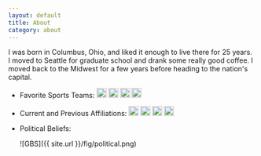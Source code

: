 ```yaml
---
layout: default
title: About
category: about
---
```



I was born in Columbus, Ohio, and liked it enough to live there for 25
years. I moved to Seattle for graduate school and drank some really
good coffee. I moved back to the Midwest for a few years before
heading to the nation's capital.

- Favorite Sports Teams: 
<a href="https://en.wikipedia.org/wiki/Ohio_State_Buckeyes_football"><img height="20" alt="Ohio State Buckeyes" src="https://upload.wikimedia.org/wikipedia/commons/thumb/c/c1/Ohio_State_Buckeyes_logo.svg/128px-Ohio_State_Buckeyes_logo.svg.png"></a> 
<a href="https://en.wikipedia.org/wiki/Cleveland_Browns"><img height="20" alt="Cleveland Browns" src="https://upload.wikimedia.org/wikipedia/en/thumb/d/d9/Cleveland_Browns_logo.svg/1200px-Cleveland_Browns_logo.svg.png" alt="Cleveland Browns logo"></a>
<a href="https://en.wikipedia.org/wiki/Washington_Nationals"><img height="20" alt = "Washington Nationals" src="https://upload.wikimedia.org/wikipedia/en/thumb/6/6c/Washington_Nationals_logo_%28low_res%29.svg/1200px-Washington_Nationals_logo_%28low_res%29.svg.png" alt="Washington Nationals logo (low res).svg"></a>
<a href="https://en.wikipedia.org/wiki/Columbus_Blue_Jackets"><img height="20" alt = "Columbus Blue Jackets" src="https://upload.wikimedia.org/wikipedia/en/thumb/5/5d/Columbus_Blue_Jackets_logo.svg/1200px-Columbus_Blue_Jackets_logo.svg.png" alt="Columbus Blue Jackets logo.svg"></a>

- Current and Previous Affiliations:
<a href="https://en.wikipedia.org/wiki/Ohio_State_University"><img height="20" alt="The Ohio State University" src="https://upload.wikimedia.org/wikipedia/commons/thumb/c/c1/Ohio_State_Buckeyes_logo.svg/128px-Ohio_State_Buckeyes_logo.svg.png"></a> 
<a href="https://en.wikipedia.org/wiki/University_of_Washington"><img height="20" alt="University of Washington" src="https://upload.wikimedia.org/wikipedia/commons/thumb/3/36/University_of_Washington_Purple_Block_W_logo.svg/256px-University_of_Washington_Purple_Block_W_logo.svg.png"></a>
<a href="https://en.wikipedia.org/wiki/University_of_Chicago"><img height="20" alt="University of Chicago" src="https://upload.wikimedia.org/wikipedia/commons/thumb/8/8f/Chicago_Maroons_logo.svg/1200px-Chicago_Maroons_logo.svg.png"></a>
<a href="https://en.wikipedia.org/wiki/American_University"><img height="20" alt="American University" src="https://upload.wikimedia.org/wikipedia/commons/thumb/f/f3/American_Eagles_logo.svg/1200px-American_Eagles_logo.svg.png"></a>

- Political Beliefs: 

	![GBS]({{ site.url }}/fig/political.png)


<!-- <div id="three-column"> -->
<!--   <div id="tbox1", align="left"> -->
<!--     <h3> Favorite Restaurants in Seattle </h3> -->
<!--     <a href="http://www.yelp.com/biz/pings-dumpling-house-seattle"> Ping's Dumpling House </a> -->
<!--     <br> -->
<!--     <a href="http://www.yelp.com/biz/rancho-bravo-tacos-seattle"> Rancho Bravo </a> -->
<!--     <br> -->
<!--     <a href="http://www.yelp.com/biz/korean-tofu-house-seattle"> Korean Tofu House </a> -->
<!--     <br> -->
<!--     <a href="http://www.yelp.com/biz/marwa-restaurant-tukwila"> Marwa </a> -->
<!--     <br> -->
<!--     <a href="http://www.yelp.com/biz/belltown-pizza-seattle"> Belltown Pizza </a> -->
<!--     <br> -->
<!--     <a href="https://www.yelp.com/biz/chilis-south-indian-restaurant-seattle-3"> Chili's South Indian Restaurant </a> -->
<!--     <br> -->
<!--   </div> -->
<!--   <div id="tbox2", align="left"> -->
<!--     <h3> Favorite Restaurants in Columbus </h3> -->
<!--     <a href="http://www.yelp.com/biz/nancys-home-cooking-columbus"> Nancy's Home Cooking </a> -->
<!--     <br> -->
<!--     <a href="http://www.yelp.com/biz/hounddogs-three-degree-pizza-columbus"> Hounddog's Three Degree Pizza </a> -->
<!--     <br> -->
<!--     <a href="http://www.yelp.com/biz/jenis-splendid-ice-creams-columbus-9"> Jeni's Splendid Ice Creams </a> -->
<!--     <br> -->
<!--     <a href="http://www.yelp.com/biz/joys-village-columbus"> Joy's Village </a> -->
<!--     <br> -->
<!--     <a href="http://www.yelp.com/biz/sunflower-chinese-restaurant-columbus"> Sunflower Chinese Restaurant </a> -->
<!--     <br> -->
<!--     <a href="http://www.yelp.com/biz/the-thurman-caf%C3%A9-columbus-2"> The Thurman Caf&eacute </a> -->
<!--     <br> -->
<!--   </div> -->
<!--   <div id="tbox3", align="left"> -->
<!--     <h3> Favorite Restaurants in Chicago </h3> -->
<!--     <a href="http://www.yelp.com/biz/birrieria-zaragoza-chicago"> Birrieria Zaragoza </a> -->
<!--     <br> -->
<!--     <a href="https://www.yelp.com/biz/cho-sun-ok-restaurant-chicago"> Cho Sun Ok </a> -->
<!--     <br> -->
<!--     <a href="https://www.yelp.com/biz/wasabi-chicago"> Wasabi </a> -->
<!--     <br> -->
<!--     <a href="https://www.yelp.com/biz/baker-miller-bakery-and-millhouse-chicago-7"> Baker Miller </a> -->
<!--     <br> -->
<!--     <a href="https://www.yelp.com/biz/sawada-coffee-chicago"> Sawada Coffee </a> -->
<!--     <br> -->
<!--     <a href="https://www.yelp.com/biz/small-cheval-chicago-2"> Small Cheval </a> -->
<!--     <br> -->
<!--   </div> -->

